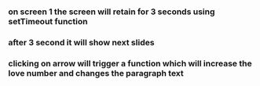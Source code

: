 ### on screen 1 the screen will retain for 3 seconds using setTimeout function
### after 3 second it will show next slides
### clicking on arrow will trigger a function which will increase the love number and changes the paragraph text